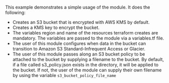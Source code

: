 This example demonstrates a simple usage of the module. It does the following:

* Creates an S3 bucket that is encrypted with AWS KMS by default. 
* Creates a KMS key to encrypt the bucket.
* The variables region and name of the resources terraform creates are mandatory. The variables are passed to the module via a variables.tf file. 
* The user of this module configures when data in the bucket can transition to Amazon S3 Standard-Infrequent Access or Glacier.
* The user of this module passes along an S3 bucket policy to be attached to the bucket by supplying a filename to the bucket. By default, if a file called s3_policy.json exists 
 in the directory, it will be applied to the bucket. If not, the user of the module can supply their own filename by using the variable `s3_bucket_policy_file_name`
